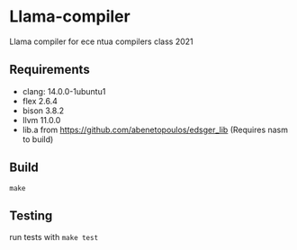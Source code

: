 # Llama-compiler
Llama compiler for ece ntua compilers class 2021

## Requirements

- clang: 14.0.0-1ubuntu1
- flex 2.6.4
- bison 3.8.2
- llvm 11.0.0
- lib.a from https://github.com/abenetopoulos/edsger_lib (Requires nasm to build)

## Build

`make`

## Testing

run tests with `make test`
